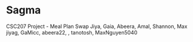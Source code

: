 # Sagma
CSC207 Project - Meal Plan Swap
Jiya, Gaia, Abeera, Amal, Shannon, Max
jiyag, GaMicc, abeera22, , tanotosh, MaxNguyen5040
